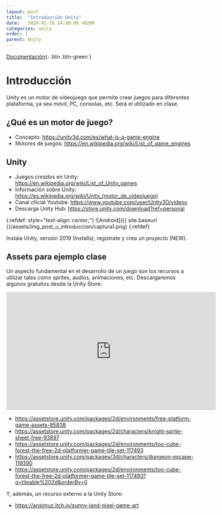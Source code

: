 ```yaml
---
layout: post
title:  "Introducción Unity"
date:   2020-01-16 14:30:00 +0200
categories: unity
order: 1
parent: Unity
---
```


[Documentación](https://docs.unity3d.com/es/2019.3/Manual/UnityOverview.html){: .btn .btn-green }

# Introducción

Unity es un motor de videojuego que permite crear juegos para diferentes plataforma, ya sea móvil, PC, consolas, etc. Será el utilizado en clase.

## ¿Qué es un motor de juego?

+ Concepto: <https://unity3d.com/es/what-is-a-game-engine>
+ Motores de juegos: <https://en.wikipedia.org/wiki/List_of_game_engines>

## Unity

+ Juegos creados en Unity: <https://en.wikipedia.org/wiki/List_of_Unity_games>
+ Información sobre Unity: <https://es.wikipedia.org/wiki/Unity_(motor_de_videojuego)>
+ Canal oficial Youtube: <https://www.youtube.com/user/Unity3D/videos>
+ Descarga Unity Hub: <https://store.unity.com/download?ref=personal>

{:refdef: style="text-align: center;"}
![Android]({{ site.baseurl }}/assets/img_post_u_introduccion/captura1.png)
{:refdef}

Instala Unity, versión 2019 (Installs), regístrate y crea un proyecto (NEW).

## Assets para ejemplo clase

Un aspecto fundamental en el desarrollo de un juego son los recursos a utilizar tales como sprites, audios, animaciones, etc. Descargaremos algunos gratuitos desde la Unity Store:

<iframe width="560" height="315" src="https://www.youtube.com/embed/q5ejxITvEh8" frameborder="0" allow="accelerometer; autoplay; encrypted-media; gyroscope; picture-in-picture" allowfullscreen></iframe>

+ <https://assetstore.unity.com/packages/2d/environments/free-platform-game-assets-85838>
+ <https://assetstore.unity.com/packages/2d/characters/knight-sprite-sheet-free-93897>
+ <https://assetstore.unity.com/packages/2d/environments/too-cube-forest-the-free-2d-platformer-game-tile-set-117493>
+ <https://assetstore.unity.com/packages/3d/characters/dungeon-escape-119390>
+ <https://assetstore.unity.com/packages/2d/environments/too-cube-forest-the-free-2d-platformer-game-tile-set-117493?q=tileable%202d&orderBy=0>

Y, además, un recurso externo a la Unity Store:

+ <https://ansimuz.itch.io/sunny-land-pixel-game-art>
